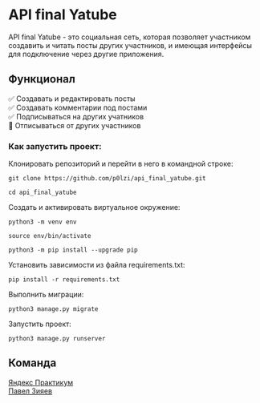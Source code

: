 # API final Yatube

API final Yatube - это социальная сеть, которая позволяет участником создавить и читать посты других участников, и имеющая интерфейсы для подключение через другие приложения. 

## Функционал

:white_check_mark: Создавать и редактировать посты<br>
:white_check_mark: Создавать комментарии под постами<br>
:white_check_mark: Подписываться на других учатников <br>
:black_square_button: Отписываться от других участников <br>

### Как запустить проект:

Клонировать репозиторий и перейти в него в командной строке:

```
git clone https://github.com/p0lzi/api_final_yatube.git
```

```
cd api_final_yatube
```

Cоздать и активировать виртуальное окружение:

```
python3 -m venv env
```

```
source env/bin/activate
```

```
python3 -m pip install --upgrade pip
```

Установить зависимости из файла requirements.txt:

```
pip install -r requirements.txt
```

Выполнить миграции:

```
python3 manage.py migrate
```

Запустить проект:

```
python3 manage.py runserver
```

## Команда

[Яндекс Практикум](https://github.com/yandex-praktikum/)<br>
[Павел Зияев](https://github.com/p0lzi)<br> 


